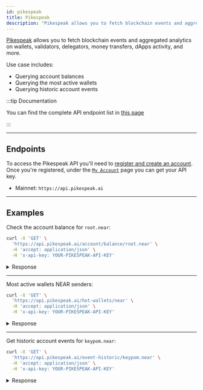 ```yaml
---
id: pikespeak
title: Pikespeak
description: "Pikespeak allows you to fetch blockchain events and aggregated analytics on wallets, validators, delegators, money transfers, dApps activity, and more."
---
```


[Pikespeak](https://pikespeak.ai) allows you to fetch blockchain events and aggregated analytics on wallets, validators, delegators, money transfers, dApps activity, and more.

Use case includes:
- Querying account balances
- Querying the most active wallets
- Querying historic account events

:::tip Documentation

You can find the complete API endpoint list in [this page](https://doc.pikespeak.ai/)

:::

---

## Endpoints

To access the Pikespeak API you'll need to [register and create an account](https://pikespeak.ai/plans). Once you're registered, under the [`My Account`](https://pikespeak.ai/myaccount) page you can get your API key.

- Mainnet: `https://api.pikespeak.ai`

---

## Examples

Check the account balance for `root.near`:

```sh
curl -X 'GET' \
  'https://api.pikespeak.ai/account/balance/root.near' \
  -H 'accept: application/json' \
  -H 'x-api-key: YOUR-PIKESPEAK-API-KEY'
```

<details>
  <summary> Response </summary>

```json
[
  {
    "contract": "Near",
    "amount": 5796.337470826706,
    "symbol": "NEAR",
    "isParsed": true,
    "icon": "data:image/png;base64,iVBORw0KGgoAAAANSUhEUgAAA2AAAANgCAIAAADF8JzzAAA...
  }
]
```

</details>

<hr className="subsection" />

Most active wallets NEAR senders:

```sh
curl -X 'GET' \
  'https://api.pikespeak.ai/hot-wallets/near' \
  -H 'accept: application/json' \
  -H 'x-api-key: YOUR-PIKESPEAK-API-KEY'
```

<details>
  <summary> Response </summary>

```json
{
  "totalAmount": "43620883.893401468080059376309428",
  "totalUSDValue": "0",
  "topAccounts": [
    {
      "account": "jap1m48ko2uu.users.kaiching",
      "amount": "0.00642925390730650000000",
      "txCount": "1",
      "usdValue": "0"
    },
    {
      "account": "jb6050zkcoky.users.kaiching",
      "amount": "0.00924935417618550000000",
      "txCount": "1",
      "usdValue": "0"
    },
    ...
    ]
}
```

</details>

<hr className="subsection" />

Get historic account events for `keypom.near`:

```sh
curl -X 'GET' \
  'https://api.pikespeak.ai/event-historic/keypom.near' \
  -H 'accept: application/json' \
  -H 'x-api-key: YOUR-PIKESPEAK-API-KEY'
```

<details>
  <summary> Response </summary>

```json
[
  {
    "direction": "send",
    "transaction_id": "Beh3TGHXWveH7n2aWmPoVUsFMuMSWUyKStZNccYbnUJA",
    "receipt_id": "DvMhKedP25koZTw2RJ2DW3A8Ch4C7FsrZQZFv8hNCRkk",
    "index": 0,
    "sender": "keypom.near",
    "receiver": "chaotictempest.near",
    "type": "NEAR_TRANSFER",
    "block_height": "132716642",
    "timestamp": "1731632151999",
    "transaction_type": "SEND_RECEIVE",
    "token": null,
    "2fa": false,
    "amount": "5.00000000000000000000000",
    "transaction_view": {
      "type": "NEAR_TRANSFER",
      "index": 0,
      "amount": 5,
      "sender": "keypom.near",
      "status": true,
      "two_fa": false,
      "receiver": "chaotictempest.near",
      "timestamp": 1731635751999756300,
      "receipt_id": "DvMhKedP25koZTw2RJ2DW3A8Ch4C7FsrZQZFv8hNCRkk",
      "block_height": 132716642,
      "transaction_id": "Beh3TGHXWveH7n2aWmPoVUsFMuMSWUyKStZNccYbnUJA",
      "transaction_type": "SEND_RECEIVE"
    },
    "amount_numeric": "5.00000000000000000000000"
  },
  ...
]
```

</details>
